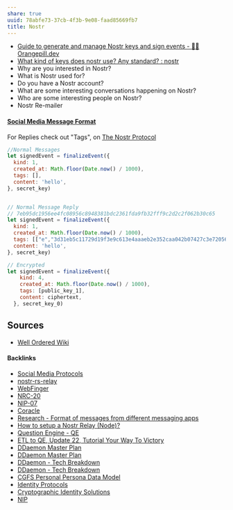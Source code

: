 ```yaml
---
share: true
uuid: 78abfe73-37cb-4f3b-9e08-faad85669fb7
title: Nostr
---
```

* [Guide to generate and manage Nostr keys and sign events - 🍊💊 Orangepill.dev](https://orangepill.dev/nostr-guides/guide-nostr-key-generation-and-management/)
* [What kind of keys does nostr use? Any standard? : nostr](https://old.reddit.com/r/nostr/comments/10jo2r1/what_kind_of_keys_does_nostr_use_any_standard/)
* Why are you interested in Nostr?
* What is Nostr used for?
* Do you have a Nostr account?
* What are some interesting conversations happening on Nostr?
* Who are some interesting people on Nostr?
* Nostr Re-mailer

#### [Social Media Message Format](../ea6dd9c4-c148-4631-af5f-63ffe73fceb3)

For Replies check out "Tags", on [The Nostr Protocol](https://nostr.how/en/the-protocol)



``` js
//Normal Messages
let signedEvent = finalizeEvent({
  kind: 1,
  created_at: Math.floor(Date.now() / 1000),
  tags: [],
  content: 'hello',
}, secret_key)


// Normal Message Reply
// 7eb95dc1956ee4fc08956c8948381bdc2361fda9fb32fff9c2d2c2f062b30c65
let signedEvent = finalizeEvent({
  kind: 1,
  created_at: Math.floor(Date.now() / 1000),
  tags: [["e","3d31eb5c11729d19f3e9c613e4aaaeb2e352caa042b07427c3e72056c51f9ab8","","root"],["e","dc8a5f08d3effe321be8447274b98206dbc7d504411e707a532781809ca73808"],["e","7805668e76e0326152989c95f15262904acd002946505d91e901e81233bb6f21","","reply"],["p","6ad3e2a34818b153c81f48c58f44e5199e7b4fc8dbe37810a000dce3c90b7740"],["p","3bf0c63fcb93463407af97a5e5ee64fa883d107ef9e558472c4eb9aaaefa459d"],["p","f901616f00a63f4f9c7881d4871a03df3d4cee7291eafd7adcbeea7c95c58e27"]],
  content: 'hello',
}, secret_key)

// Encrypted
let signedEvent = finalizeEvent({
    kind: 4,
    created_at: Math.floor(Date.now() / 1000),
    tags: [public_key_1],
    content: ciphertext,
  }, secret_key_0)

```
## Sources

* [Well Ordered Wiki](https://wiki.wellorder.net/post/nostr-intro/)

#### Backlinks

* [Social Media Protocols](/37e87601-6401-4560-95ba-13e732de1ce4)
* [nostr-rs-relay](/cbe052f9-ebc2-4f4b-845f-f6e5d9aa2750)
* [WebFinger](/6128bd66-61c4-4855-89a6-84885e91c505)
* [NRC-20](/5056b28a-f1ad-4a50-95e3-6643c5db6dda)
* [NIP-07](/8d015c0e-3b3b-4346-b04b-ae60b1d31769)
* [Coracle](/becb58a7-a502-4c7a-9de9-9579a8fee62a)
* [Research - Format of messages from different messaging apps](/6af8ae27-bf2e-4228-aaba-d28f82f4e329)
* [How to setup a Nostr Relay (Node)?](/e8ff8c66-53ec-424f-aa7d-3714a3017dcc)
* [Question Engine - QE](/cc5cc49d-f554-4f29-b31a-b8789688e6a3)
* [ETL to QE, Update 22, Tutorial Your Way To Victory](/72b60152-c15c-4243-8329-67cd13e78ba6)
* [DDaemon Master Plan](/58fef7f0-c9dc-44b3-949f-1c034bc24cf2)
* [DDaemon Master Plan](/58fef7f0-c9dc-44b3-949f-1c034bc24cf2)
* [DDaemon - Tech Breakdown](/457c6a22-361f-4b4b-9867-809c7c6d0316)
* [DDaemon - Tech Breakdown](/457c6a22-361f-4b4b-9867-809c7c6d0316)
* [CGFS Personal Persona Data Model](/bbb2e4e9-08b9-461e-ba58-8a15c27d06d1)
* [Identity Protocols](/197d37c9-dd58-4222-8c98-9f63c043a77b)
* [Cryptographic Identity Solutions](/f5eee849-3ed2-4fb6-a006-522bdcb233fe)
* [NIP](/79ef73c3-8e89-4380-9c54-689d8406ec49)
